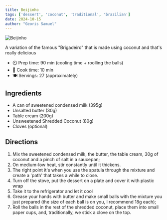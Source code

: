 ```yaml
---
title: Beijinho
tags: ['dessert', 'coconut', 'traditional', 'brazilian']
date: 2024-10-15
author: "Georis Samuel"
---
```


![Beijinho](/pix/beijinho.webp)

A variation of the famous "Brigadeiro" that is made using coconut and that's really delicious

- ⏲️ Prep time: 90 min (cooling time + roolling the balls)
- 🍳 Cook time: 10 min
- 🍽️ Servings: 27 (approximately)

## Ingredients

- A can of sweetened condensed milk (395g)
- Unsalted butter (30g)
- Table cream (200g)
- Unsweetened Shredded Coconut (80g)
- Cloves (optional)

## Directions

1. Mix the sweetened condensed milk, the butter, the table cream, 30g of coconut and a pinch of salt in a saucepan;
2. On medium-low heat, stir constantly until it thickens.
3. The right point it's when you use the spatula through the mixture and create a 'path' that takes a while to close.
4. Turn off the stove, put the dessert on a plate and cover it with plastic wrap
5. Take it to the refrigerator and let it cool
6. Grease your hands with butter and make small balls with the mixture you just prepared (the size of each ball is on you, I recommend 18g each);
7. Roll the balls in the rest of the shredded coconut, place them into small paper cups, and, traditionally, we stick a clove on the top.
